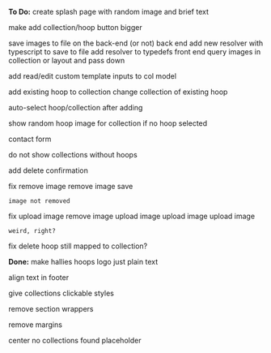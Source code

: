 **To Do:**
create splash page with random image and brief text

make add collection/hoop button bigger

save images to file on the back-end (or not)
	back end
		add new resolver with typescript to save to file
		add resolver to typedefs
	front end
		query images in collection or layout and pass down

add read/edit custom template inputs to col model

add existing hoop to collection
change collection of existing hoop

auto-select hoop/collection after adding

show random hoop image for collection if no hoop selected

contact form

do not show collections without hoops

add delete confirmation

fix remove image
	remove image
	save
	
	image not removed

fix upload image
	remove image
	upload image
	upload image
	upload image

	weird, right?

fix delete hoop
	still mapped to collection?

**Done:**
make hallies hoops logo just plain text

align text in footer

give collections clickable styles

remove section wrappers

remove margins

center no collections found placeholder